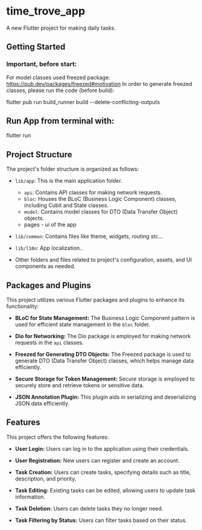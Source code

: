 # time_trove_app

A new Flutter project for making daily tasks.

## Getting Started

### Important, before start:

For model classes used freezed package: https://pub.dev/packages/freezed#motivation
In order to generate freezed classes, please run the code (before build):

flutter pub run build_runner build --delete-conflicting-outputs

## Run App from terminal with:

flutter run

## Project Structure

The project's folder structure is organized as follows:

- `lib/app`: This is the main application folder.

  - `api`: Contains API classes for making network requests.
  - `bloc`: Houses the BLoC (Business Logic Component) classes, including Cubit and State classes.
  - `model`: Contains model classes for DTO (Data Transfer Object) objects.
  - pages - ui of the app

- `lib/common`: Contains files like theme, widgets, routing stc...

- `lib/l10n`: App localization..

- Other folders and files related to project's configuration, assets, and UI components as needed.

## Packages and Plugins

This project utilizes various Flutter packages and plugins to enhance its functionality:

- **BLoC for State Management:** The Business Logic Component pattern is used for efficient state management in the `bloc` folder.

- **Dio for Networking:** The Dio package is employed for making network requests in the `api` classes.

- **Freezed for Generating DTO Objects:** The Freezed package is used to generate DTO (Data Transfer Object) classes, which helps manage data efficiently.

- **Secure Storage for Token Management:** Secure storage is employed to securely store and retrieve tokens or sensitive data.

- **JSON Annotation Plugin:** This plugin aids in serializing and deserializing JSON data efficiently.

## Features

This project offers the following features:

- **User Login:** Users can log in to the application using their credentials.

- **User Registration:** New users can register and create an account.

- **Task Creation:** Users can create tasks, specifying details such as title, description, and priority.

- **Task Editing:** Existing tasks can be edited, allowing users to update task information.

- **Task Deletion:** Users can delete tasks they no longer need.

- **Task Filtering by Status:** Users can filter tasks based on their status.
